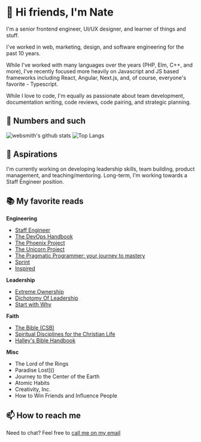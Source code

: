 # 👋 Hi friends, I'm Nate

I'm a senior frontend engineer, UI/UX designer, and learner of things and stuff.

I've worked in web, marketing, design, and software engineering for the past 10 years.

While I've worked with many languages over the years (PHP, Elm, C++, and more), I've recently focused more heavily on Javascript and JS based frameworks including React, Angular, Next.js, and, of course, everyone's favorite - Typescript.

While I love to code, I'm equally as passionate about team development, documentation writing, code reviews, code pairing, and strategic planning.

## 🧮 Numbers and such

![websmith's github stats](https://github-readme-stats.vercel.app/api?username=websmith&count_private=true&show_icons=true&hide=contribs,stars&border_radius=10&hide_border=true&theme=blue-green)
![Top Langs](https://github-readme-stats.vercel.app/api/top-langs/?username=websmith&count_private=true&langs_count=6&layout=compact&border_radius=10&hide_border=true&theme=blue-green)

## 🔭 Aspirations

I'm currently working on developing leadership skills, team building, product management, and teaching/mentoring. Long-term, I'm working towards a Staff Engineer position.

## 📚 My favorite reads

**Engineering**

- [Staff Engineer](https://staffeng.com/book)
- [The DevOps Handbook](https://itrevolution.com/the-devops-handbook/)
- [The Phoenix Project](https://itrevolution.com/the-phoenix-project/)
- [The Unicorn Project](https://itrevolution.com/the-unicorn-project/)
- [The Pragmatic Programmer: your journey to mastery](https://www.pearson.com/store/p/the-pragmatic-programmer-your-journey-to-mastery-20th-anniversary-edition/P100002723040/9780135957059)
- [Sprint](https://www.thesprintbook.com/)
- [Inspired]()

**Leadership**

- [Extreme Ownership](https://echelonfront.com/extreme-ownership/)
- [Dichotomy Of Leadership](https://echelonfront.com/dichotomy-of-leadership/)
- [Start with Why]()

**Faith**

- [The Bible (CSB)](https://csbible.com/)
- [Spiritual Disciplines for the Christian Life](https://biblicalspirituality.org/product/spiritual-disciplines-for-the-christian-life/)
- [Halley's Bible Handbook](https://www.christianbook.com/handbook-deluxe-edition-completely-revised-expanded/henry-halley/9780310519416/pd/519411)

**Misc**

- The Lord of the Rings
- Paradise Lost]()
- Journey to the Center of the Earth
- Atomic Habits
- Creativity, Inc.
- How to Win Friends and Influence People

## 📫 How to reach me

Need to chat? Feel free to [call me on my email](mailto:n8cornelius@gmail.com)
